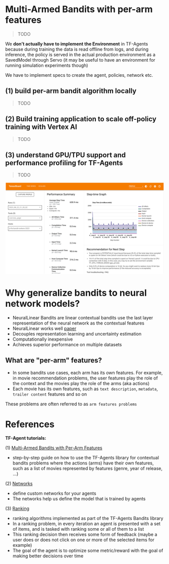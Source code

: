 # Multi-Armed Bandits with per-arm features

> TODO

We **don’t actually have to implement the Environment** in TF-Agents because during training the data is read offline from logs, and during inference, the policy is served in the actual production environment as a SavedModel through Servo (it may be useful to have an environment for running simulation experiments though)

We have to implement specs to create the agent, policies, network etc. 


## (1) build per-arm bandit algorithm locally

> TODO

## (2) Build training application to scale off-policy training with Vertex AI

> TODO

## (3) understand GPU/TPU support and performance profiling for TF-Agents 

> TODO

![alt text](https://github.com/tottenjordan/tf_vertex_agents/blob/main/imgs/agent_profiler_v1.png)


# Why generalize bandits to neural network models?
* NeuralLinear Bandits are linear contextual bandits use the last layer representation of the neural network as the contextual features
* NeuralLinear works well [paper](https://arxiv.org/pdf/1802.09127.pdf)
* Decouples representation learning and uncertainty estimation
* Computationally inexpensive 
* Achieves superior performance on multiple datasets

## What are "per-arm" features?
* In some bandits use cases, each arm has its own features. For example, in movie recommendation problems, the user features play the role of the context and the movies play the role of the arms (aka actions) 
* Each movie has its own features, such as `text description`, `metadata`, `trailer content` features and so on

These problems are often referred to as `arm features problems`

# References
**TF-Agent tutorials:**

(1) [Multi-Armed Bandits with Per-Arm Features](https://www.tensorflow.org/agents/tutorials/per_arm_bandits_tutorial)

* step-by-step guide on how to use the TF-Agents library for contextual bandits problems where the actions (arms) have their own features, such as a list of movies represented by features (genre, year of release, ...)

(2) [Networks](https://www.tensorflow.org/agents/tutorials/8_networks_tutorial)

* define custom networks for your agents
* The networks help us define the model that is trained by agents

(3) [Ranking](https://www.tensorflow.org/agents/tutorials/ranking_tutorial)

* ranking algorithms implemented as part of the TF-Agents Bandits library 
* In a ranking problem, in every iteration an agent is presented with a set of items, and is tasked with ranking some or all of them to a list
* This ranking decision then receives some form of feedback (maybe a user does or does not click on one or more of the selected items for example)
* The goal of the agent is to optimize some metric/reward with the goal of making better decisions over time
